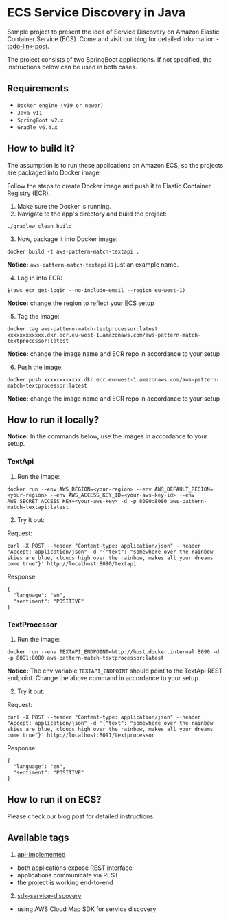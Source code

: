 # ECS Service Discovery in Java

Sample project to present the idea of Service Discovery on Amazon Elastic Container Service (ECS).
Come and visit our blog for detailed information - [todo-link-post](http://todo).

The project consists of two SpringBoot applications. If not specified, the instructions below can be used in both cases.

## Requirements

* `Docker engine (v19 or newer)`
* `Java v11`
* `SpringBoot v2.x`
* `Gradle v6.4.x`

## How to build it?

The assumption is to run these applications on Amazon ECS, so the projects are packaged into Docker image.

Follow the steps to create Docker image and push it to Elastic Container Registry (ECR).

1. Make sure the Docker is running.
2. Navigate to the app's directory and build the project:

```
./gradlew clean build
```

3. Now, package it into Docker image:

```
docker build -t aws-pattern-match-textapi .
```

**Notice:** `aws-pattern-match-textapi` is just an example name.

4. Log in into ECR:

```
$(aws ecr get-login --no-include-email --region eu-west-1)
```

**Notice:** change the region to reflect your ECS setup

5. Tag the image:

```
docker tag aws-pattern-match-textprocessor:latest xxxxxxxxxxxx.dkr.ecr.eu-west-1.amazonaws.com/aws-pattern-match-textprocessor:latest
```

**Notice:** change the image name and ECR repo in accordance to your setup

6. Push the image:

```
docker push xxxxxxxxxxxx.dkr.ecr.eu-west-1.amazonaws.com/aws-pattern-match-textprocessor:latest
```

**Notice:** change the image name and ECR repo in accordance to your setup 

## How to run it locally?

**Notice:** In the commands below, use the images in accordance to your setup.

### TextApi

1. Run the image:

```
docker run --env AWS_REGION=<your-region> --env AWS_DEFAULT_REGION=<your-region> --env AWS_ACCESS_KEY_ID=<your-aws-key-id> --env AWS_SECRET_ACCESS_KEY=<your-aws-key> -d -p 8090:8080 aws-pattern-match-textapi:latest
```

2. Try it out:

Request:
```
curl -X POST --header "Content-type: application/json" --header "Accept: application/json" -d '{"text": "somewhere over the rainbow skies are blue, clouds high over the rainbow, makes all your dreams come true"}' http://localhost:8090/textapi
```
Response:
```
{
  "language": "en",
  "sentiment": "POSITIVE"
}
```

### TextProcessor

1. Run the image:

```
docker run --env TEXTAPI_ENDPOINT=http://host.docker.internal:8090 -d -p 8091:8080 aws-pattern-match-textprocessor:latest
```

**Notice:** The env variable `TEXTAPI_ENDPOINT` should point to the TextApi REST endpoint. Change the above command in accordance to your setup.

2. Try it out:

Request:
```
curl -X POST --header "Content-type: application/json" --header "Accept: application/json" -d '{"text": "somewhere over the rainbow skies are blue, clouds high over the rainbow, makes all your dreams come true"}' http://localhost:8091/textprocessor
```
Response:
```
{
  "language": "en",
  "sentiment": "POSITIVE"
}
```

## How to run it on ECS?

Please check our blog post for detailed instructions.

## Available tags

1. [api-implemented](https://github.com/patternmatch/springboot-aws-ecs-and-cloud-map/tree/api-implemented)

* both applications expose REST interface
* applications communicate via REST
* the project is working end-to-end

2. [sdk-service-discovery](https://github.com/patternmatch/springboot-aws-ecs-and-cloud-map/tree/sdk-service-discovery)

* using AWS Cloud Map SDK for service discovery
